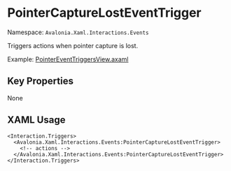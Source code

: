 # PointerCaptureLostEventTrigger

Namespace: `Avalonia.Xaml.Interactions.Events`

Triggers actions when pointer capture is lost.

Example: [PointerEventTriggersView.axaml](samples/BehaviorsTestApplication/Views/Pages/PointerEventTriggersView.axaml)

## Key Properties
None

## XAML Usage
```xaml
<Interaction.Triggers>
  <Avalonia.Xaml.Interactions.Events:PointerCaptureLostEventTrigger>
    <!-- actions -->
  </Avalonia.Xaml.Interactions.Events:PointerCaptureLostEventTrigger>
</Interaction.Triggers>
```
